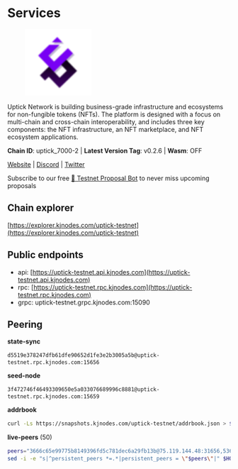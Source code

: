 # Services

<figure><img src="https://raw.githubusercontent.com/kj89/cosmos-images/main/logos/uptick.png" width="150" alt=""><figcaption></figcaption></figure>

Uptick Network is building business-grade infrastructure and  ecosystems for non-fungible tokens (NFTs). The platform is  designed with a focus on multi-chain and cross-chain interoperability,  and includes three key components: the NFT infrastructure, an NFT  marketplace, and NFT ecosystem applications.

**Chain ID**: uptick_7000-2 | **Latest Version Tag**: v0.2.6 | **Wasm**: OFF

[Website](https://uptick.network) | [Discord](https://discord.gg/UzeHS7fu5H) | [Twitter](https://twitter.com/uptickproject)



Subscribe to our free [🤖 Testnet Proposal Bot](https://t.me/kjnodes_testnet_proposal_bot) to never miss upcoming proposals


## Chain explorer
[https://explorer.kjnodes.com/uptick-testnet](https://explorer.kjnodes.com/uptick-testnet)

## Public endpoints

* api: [https://uptick-testnet.api.kjnodes.com](https://uptick-testnet.api.kjnodes.com)
* rpc: [https://uptick-testnet.rpc.kjnodes.com](https://uptick-testnet.rpc.kjnodes.com)
* grpc: uptick-testnet.grpc.kjnodes.com:15090

## Peering

**state-sync**

```text
d5519e378247dfb61dfe90652d1fe3e2b3005a5b@uptick-testnet.rpc.kjnodes.com:15656
```

**seed-node**

```text
3f472746f46493309650e5a033076689996c8881@uptick-testnet.rpc.kjnodes.com:15659
```

**addrbook**
```bash
curl -Ls https://snapshots.kjnodes.com/uptick-testnet/addrbook.json > $HOME/.uptickd/config/addrbook.json
```

**live-peers** (50)
```bash
peers="3666c65e99775b8149396fd5c781dec6a29fb13b@75.119.144.48:31656,5368bc0c12a7bfd9d69ba192b06f2be97d28e7ef@185.239.209.56:31656,49c86b1fdc3f99ac3108904aef4f64297f3f1415@209.222.97.81:26656,a489dcbd4c5b7ef20d77c51dba217e85c631f463@65.108.105.48:20456,11995495f726f4e4c2ab74862fdb30e87c167448@65.108.195.235:27656,d5519e378247dfb61dfe90652d1fe3e2b3005a5b@65.109.68.190:15656,1c66685cbf5c8dc0a739eb57c896d35eb2eed17c@65.109.50.106:28656,e9fee55fdf6668e4e04927cdd85bbbbc9e9e43b1@209.145.62.101:26656,b483acbcae7ccd1244f588144245e9d1124c3de5@88.99.56.200:26666,af5262526a0800a29a0a7194e1488a9fa62d0005@195.3.223.208:26656,52cdb51fe8692dea11de23b8c97c9d947a6eb1c2@51.222.44.116:10656,878101ab9ad2402bfd700a3da58223778461c753@185.245.182.152:26656,f58fd7ff25183e7e0dc3c35e667641129a8bc2cd@144.76.27.79:26656,a818920590d15226a206ec4c73b1c5c20c56a435@65.21.134.202:26666,d8777278648d8fc93800692a8b96a7f104df4f9a@194.163.135.127:26656,e24bde7fe207160442fe6b93ee376a739def5757@51.222.248.153:26656,40ffd59440b11d63bfb8e20cfed5b36f282a06b3@154.12.238.247:31656,70c19420bb2d40c5a6c3466c69ead6e0877b9cc7@45.85.250.108:26656,b9e0210809b9dfc9cd299c6e83116d7fa45c6e27@65.109.68.93:46656,c6ca186e2ea0202a78b357c9b2d8883e3d96613a@144.91.110.211:31656,7849e4320385434b0828a3e0206a3b69767393f6@65.109.91.227:26656,a3b3712dfd366c5c39f6a6b3265c88c4166da86a@161.97.93.245:26661,0a253cc3132c1319ae61e92fafd1b451d8eb7559@65.109.92.235:34656,bd486ff0635581c0680e28e93453ba8a26fc5fa8@181.214.147.81:10656,3edfe380f7eff0658582c158f2eecebae2e0fed7@213.239.213.179:26656,1bb6d67af0dd1d452e294e9df430d07bccefe502@185.215.167.241:26656,b9d3fe835ded0b93c39befad43fb3c4964ae740f@91.195.101.100:26656,f30bf0eebdd10788d09d5c64132a7161d714e126@154.12.243.189:31656,01c911bce80bf11b786f107eaa8d48878ee71908@65.109.90.162:36656,b8e76d2223663e9bc47351564f1017b6e89deeee@95.165.89.222:24476,20aaf646f9c766a8b81d838554ba6e593122ed1f@46.4.122.236:26656,5fcff61f9a6b78c87851abe3cb79ec616af10689@5.189.148.147:29656,0afb5ce897e69eec34fb32bf87f4a2f93f79e0b3@65.109.65.210:30656,0148cb2bb6b646cb147b1651ad503fcf9abfc652@107.155.98.194:36656,2298edffe9306e4d9370233c1d29dab567829095@144.91.78.28:26656,7831b5c5cc90fa95ea99a0cea5d1ad07dfcc7b9c@185.245.183.187:26656,f296bfda3c0c3f46059c89d3ee02f3f11d95d00b@162.55.234.70:55056,2c952455a0e425081b54855091ab84c1fe73c4bc@65.108.231.124:10656,5badbf826e75a2afc216023dd2e7b8ad0eeb9fa6@136.243.88.91:7060,1266d32b49d7472934028ed09454ebae1c7ce09e@65.108.71.80:26656,d0938452e1d0fd039232c4247076634a01f601e5@83.171.249.159:31656,eb5a3112a64944e2bd701ff8aa99ab95209c6310@185.198.27.110:26656,50964d74a73e7eea32dc72749ae66a51be2daf43@65.109.91.185:26656,49c5686794562d91cf8e63abe4bd3594d465d0b8@65.108.223.133:15656,94b63fddfc78230f51aeb7ac34b9fb86bd042a77@46.4.53.94:30556,aa30d4d1748553c3619d9d9b1121df0b99de87b1@45.88.188.93:56656,7a9b1f1ed80e854dfbf95f921c35f950f9278ea4@161.97.162.123:31656,45f58ce671967a10933ea3e2279be03f0ebcb42c@85.114.134.219:16656,f8eb61bfde97c5ee991f092e54d521e5c69279b6@65.21.176.117:26656,f97a75fb69d3a5fe893dca7c8d238ccc0bd66a8f@94.23.23.189:6969"
sed -i -e "s|^persistent_peers *=.*|persistent_peers = \"$peers\"|" $HOME/.uptickd/config/config.toml
```
